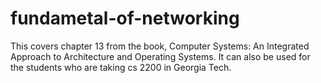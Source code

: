 # fundametal-of-networking
This covers chapter 13 from the book, Computer Systems: An Integrated  Approach to Architecture and Operating  Systems. It can also be used for the students who are taking cs 2200 in Georgia Tech.
